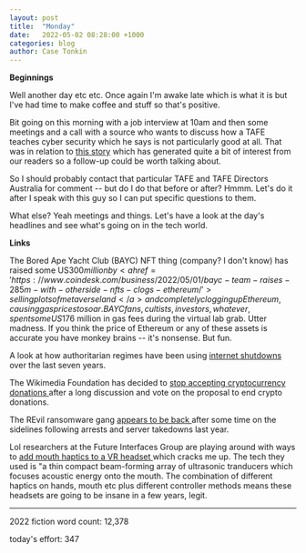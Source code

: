 ```yaml
---
layout: post
title:  "Monday"
date:   2022-05-02 08:28:00 +1000
categories: blog
author: Case Tonkin
---
```


<strong>Beginnings</strong>

Well another day etc etc. Once again I'm awake late which is what it is but I've had time to make coffee and stuff so that's positive.

Bit going on this morning with a job interview at 10am and then some meetings and a call with a source who wants to discuss how a TAFE teaches cyber security which he says
is not particularly good at all. That was in relation to <a href = 'https://ia.acs.org.au/article/2022/ict-graduates-aren-t-job-ready.html'>this story</a> which has generated
quite a bit of interest from our readers so a follow-up could be worth talking about.

So I should probably contact that particular TAFE and TAFE Directors Australia for comment -- but do I do that before or after? Hmmm.
Let's do it after I speak with this guy so I can put specific questions to them.

What else? Yeah meetings and things. Let's have a look at the day's headlines and see what's going on in the tech world.

<strong>Links</strong>

The Bored Ape Yacht Club (BAYC) NFT thing (company? I don't know) has raised some US$300 million by <a href = 'https://www.coindesk.com/business/2022/05/01/bayc-team-raises-285m-with-otherside-nfts-clogs-ethereum/'>
selling plots of metaverse land</a> and completely clogging up Ethereum, causing gas prices to soar. BAYC fans, cultists, investors, whatever, 
spent some US$176 million in gas fees during the virtual lab grab. Utter madness. If you think the price of Ethereum or any of 
these assets is accurate you have monkey brains -- it's nonsense. But fun.

A look at how authoritarian regimes have been using <a href = 'https://restofworld.org/2022/blackouts/'>
internet shutdowns</a> over the last seven years.
  
The Wikimedia Foundation has decided to <a href = 'https://meta.wikimedia.org/wiki/Requests_for_comment/Stop_accepting_cryptocurrency_donations'>
stop accepting cryptocurrency donations </a>after a long discussion and vote on the proposal to end crypto donations.
  
The REvil ransomware gang <a href = 'https://www.bleepingcomputer.com/news/security/revil-ransomware-returns-new-malware-sample-confirms-gang-is-back/'>
appears to be back </a>after some time on the sidelines following arrests and server takedowns last year.
  
Lol researchers at the Future Interfaces Group are playing around with ways to <a href = 'https://www.youtube.com/watch?v=3q6dZQfV1x8'>
add mouth haptics to a VR headset </a> which cracks me up. 
The tech they used is "a thin compact beam-forming array of ultrasonic tranducers which focuses acoustic energy onto the mouth.
The combination of different haptics on hands, mouth etc plus different controller methods means these headsets are going to be insane in a few years, legit.

__________

2022 fiction word count: 12,378

today's effort: 347

